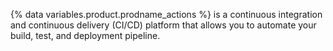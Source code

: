 {% data variables.product.prodname_actions %} is a continuous integration and continuous delivery (CI/CD) platform that allows you to automate your build, test, and deployment pipeline.
